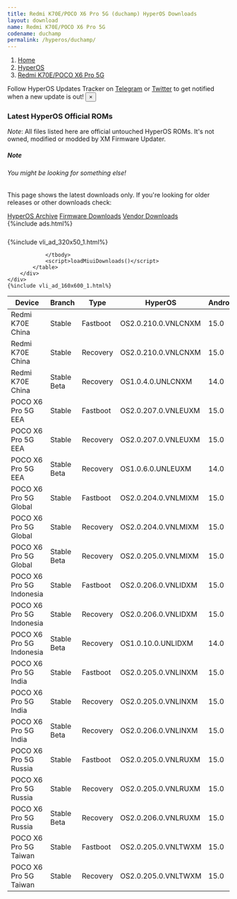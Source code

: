 ```yaml
---
title: Redmi K70E/POCO X6 Pro 5G (duchamp) HyperOS Downloads
layout: download
name: Redmi K70E/POCO X6 Pro 5G
codename: duchamp
permalink: /hyperos/duchamp/
---
```

<nav aria-label="breadcrumb">
    <ol class="breadcrumb">
        <li class="breadcrumb-item"><a href="/">Home</a></li>
        <li class="breadcrumb-item"><a href="/hyperos/">HyperOS</a></li>
        <li class="breadcrumb-item active" aria-current="page"><a href="/hyperos/duchamp/">Redmi K70E/POCO X6 Pro 5G</a></li>
    </ol>
</nav>
<div class="alert alert-primary alert-dismissible fade show" role="alert">
    Follow HyperOS Updates Tracker on <a href="https://t.me/MIUIUpdatesTracker" class="alert-link">Telegram</a>
     or <a href="https://twitter.com/MiFwUpdater" class="alert-link">Twitter</a> to get notified when a new update is out!
    <button type="button" class="close" data-dismiss="alert" aria-label="Close">
        <span aria-hidden="true">&times;</span>
    </button>
</div>

### Latest HyperOS Official ROMs
*Note*: All files listed here are official untouched HyperOS ROMs. It's not owned, modified or modded by XM Firmware Updater.
<div class="card">
  <div class="card-body">
    <h5 class="card-title">Note</h5>
    <h6 class="card-subtitle mb-2 text-muted">You might be looking for something else!</h6>
    <p class="card-text">This page shows the latest downloads only.
     If you're looking for older releases or other downloads check:</p>
    <a href="/archive/hyperos/duchamp/" class="card-link">HyperOS Archive</a>
    <a href="/firmware/duchamp/" class="card-link">Firmware Downloads</a>
    <a href="/vendor/duchamp/" class="card-link">Vendor Downloads</a>
  </div>
</div>
{%include ads.html%}
<div class="row justify-content-center">
    <div class="col-10">
        <div class="table-responsive-md" style="margin-top: 25px;">
            {%include vli_ad_320x50_1.html%}
            <table id="miui" class="display dt-responsive nowrap compact table table-striped table-hover table-sm">
                <thead class="thead-dark">
                    <tr>
                        <th data-ref="device">Device</th>
                        <th data-ref="branch">Branch</th>
                        <th data-ref="type">Type</th>
                        <th data-ref="miui">HyperOS</th>
                        <th data-ref="android">Android</th>
                        <th data-ref="size">Size</th>
                        <th data-ref="size">Date</th>
                        <th data-ref="link">Link</th>
                    </tr>
                </thead>
                <tbody>
                <tr><td>Redmi K70E China</td><td>Stable</td><td>Fastboot</td><td>OS2.0.210.0.VNLCNXM</td><td>15.0</td><td>8.8 GB</td><td>2025-09-05</td><td><a href="/hyperos/duchamp/stable/OS2.0.210.0.VNLCNXM/">Download</a></td></tr>
<tr><td>Redmi K70E China</td><td>Stable</td><td>Recovery</td><td>OS2.0.210.0.VNLCNXM</td><td>15.0</td><td>6.8 GB</td><td>2025-09-16</td><td><a href="/hyperos/duchamp/stable/OS2.0.210.0.VNLCNXM/">Download</a></td></tr>
<tr><td>Redmi K70E China</td><td>Stable Beta</td><td>Recovery</td><td>OS1.0.4.0.UNLCNXM</td><td>14.0</td><td>6.3 GB</td><td>2023-11-30</td><td><a href="/hyperos/duchamp/stable beta/OS1.0.4.0.UNLCNXM/">Download</a></td></tr>
<tr><td>POCO X6 Pro 5G EEA</td><td>Stable</td><td>Fastboot</td><td>OS2.0.207.0.VNLEUXM</td><td>15.0</td><td>8.2 GB</td><td>2025-09-16</td><td><a href="/hyperos/duchamp/stable/OS2.0.207.0.VNLEUXM/">Download</a></td></tr>
<tr><td>POCO X6 Pro 5G EEA</td><td>Stable</td><td>Recovery</td><td>OS2.0.207.0.VNLEUXM</td><td>15.0</td><td>5.9 GB</td><td>2025-09-22</td><td><a href="/hyperos/duchamp/stable/OS2.0.207.0.VNLEUXM/">Download</a></td></tr>
<tr><td>POCO X6 Pro 5G EEA</td><td>Stable Beta</td><td>Recovery</td><td>OS1.0.6.0.UNLEUXM</td><td>14.0</td><td>5.5 GB</td><td>2024-03-06</td><td><a href="/hyperos/duchamp/stable beta/OS1.0.6.0.UNLEUXM/">Download</a></td></tr>
<tr><td>POCO X6 Pro 5G Global</td><td>Stable</td><td>Fastboot</td><td>OS2.0.204.0.VNLMIXM</td><td>15.0</td><td>9.0 GB</td><td>2025-08-08</td><td><a href="/hyperos/duchamp/stable/OS2.0.204.0.VNLMIXM/">Download</a></td></tr>
<tr><td>POCO X6 Pro 5G Global</td><td>Stable</td><td>Recovery</td><td>OS2.0.204.0.VNLMIXM</td><td>15.0</td><td>5.8 GB</td><td>2025-08-20</td><td><a href="/hyperos/duchamp/stable/OS2.0.204.0.VNLMIXM/">Download</a></td></tr>
<tr><td>POCO X6 Pro 5G Global</td><td>Stable Beta</td><td>Recovery</td><td>OS2.0.205.0.VNLMIXM</td><td>15.0</td><td>5.9 GB</td><td>2025-09-24</td><td><a href="/hyperos/duchamp/stable beta/OS2.0.205.0.VNLMIXM/">Download</a></td></tr>
<tr><td>POCO X6 Pro 5G Indonesia</td><td>Stable</td><td>Fastboot</td><td>OS2.0.206.0.VNLIDXM</td><td>15.0</td><td>8.2 GB</td><td>2025-09-16</td><td><a href="/hyperos/duchamp/stable/OS2.0.206.0.VNLIDXM/">Download</a></td></tr>
<tr><td>POCO X6 Pro 5G Indonesia</td><td>Stable</td><td>Recovery</td><td>OS2.0.206.0.VNLIDXM</td><td>15.0</td><td>5.8 GB</td><td>2025-09-22</td><td><a href="/hyperos/duchamp/stable/OS2.0.206.0.VNLIDXM/">Download</a></td></tr>
<tr><td>POCO X6 Pro 5G Indonesia</td><td>Stable Beta</td><td>Recovery</td><td>OS1.0.10.0.UNLIDXM</td><td>14.0</td><td>5.5 GB</td><td>2024-12-10</td><td><a href="/hyperos/duchamp/stable beta/OS1.0.10.0.UNLIDXM/">Download</a></td></tr>
<tr><td>POCO X6 Pro 5G India</td><td>Stable</td><td>Fastboot</td><td>OS2.0.205.0.VNLINXM</td><td>15.0</td><td>7.6 GB</td><td>2025-08-08</td><td><a href="/hyperos/duchamp/stable/OS2.0.205.0.VNLINXM/">Download</a></td></tr>
<tr><td>POCO X6 Pro 5G India</td><td>Stable</td><td>Recovery</td><td>OS2.0.205.0.VNLINXM</td><td>15.0</td><td>5.7 GB</td><td>2025-08-20</td><td><a href="/hyperos/duchamp/stable/OS2.0.205.0.VNLINXM/">Download</a></td></tr>
<tr><td>POCO X6 Pro 5G India</td><td>Stable Beta</td><td>Recovery</td><td>OS2.0.206.0.VNLINXM</td><td>15.0</td><td>5.7 GB</td><td>2025-09-24</td><td><a href="/hyperos/duchamp/stable beta/OS2.0.206.0.VNLINXM/">Download</a></td></tr>
<tr><td>POCO X6 Pro 5G Russia</td><td>Stable</td><td>Fastboot</td><td>OS2.0.205.0.VNLRUXM</td><td>15.0</td><td>9.1 GB</td><td>2025-08-08</td><td><a href="/hyperos/duchamp/stable/OS2.0.205.0.VNLRUXM/">Download</a></td></tr>
<tr><td>POCO X6 Pro 5G Russia</td><td>Stable</td><td>Recovery</td><td>OS2.0.205.0.VNLRUXM</td><td>15.0</td><td>5.8 GB</td><td>2025-08-22</td><td><a href="/hyperos/duchamp/stable/OS2.0.205.0.VNLRUXM/">Download</a></td></tr>
<tr><td>POCO X6 Pro 5G Russia</td><td>Stable Beta</td><td>Recovery</td><td>OS2.0.206.0.VNLRUXM</td><td>15.0</td><td>5.8 GB</td><td>2025-09-24</td><td><a href="/hyperos/duchamp/stable beta/OS2.0.206.0.VNLRUXM/">Download</a></td></tr>
<tr><td>POCO X6 Pro 5G Taiwan</td><td>Stable</td><td>Fastboot</td><td>OS2.0.205.0.VNLTWXM</td><td>15.0</td><td>7.0 GB</td><td>2025-09-16</td><td><a href="/hyperos/duchamp/stable/OS2.0.205.0.VNLTWXM/">Download</a></td></tr>
<tr><td>POCO X6 Pro 5G Taiwan</td><td>Stable</td><td>Recovery</td><td>OS2.0.205.0.VNLTWXM</td><td>15.0</td><td>5.7 GB</td><td>2025-09-24</td><td><a href="/hyperos/duchamp/stable/OS2.0.205.0.VNLTWXM/">Download</a></td></tr>

                </tbody>
                <script>loadMiuiDownloads()</script>
            </table>
        </div>
    </div>
    {%include vli_ad_160x600_1.html%}
</div>
